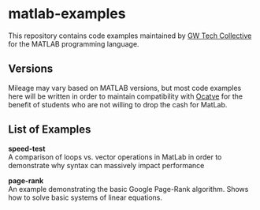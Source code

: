 # matlab-examples
This repository contains code examples maintained by [GW Tech Collective](http://gwtechcollective.org) for the MATLAB programming language.

## Versions
Mileage may vary based on MATLAB versions, but most code examples here will be written in order to maintain compatibility with [Ocatve](https://www.gnu.org/software/octave/) for the benefit of students who are not willing to drop the cash for MatLab.

## List of Examples

**speed-test**  
A comparison of loops vs. vector operations in MatLab in order to demonstrate why syntax can massively impact performance

**page-rank**  
An example demonstrating the basic Google Page-Rank algorithm. Shows how to solve basic systems of linear equations.
